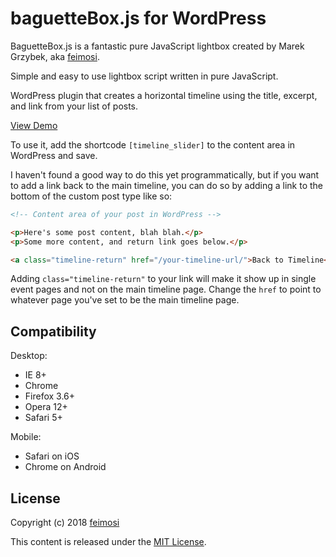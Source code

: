 # baguetteBox.js for WordPress
BaguetteBox.js is a fantastic pure JavaScript lightbox created by Marek Grzybek, aka [feimosi](https://github.com/feimosi/).



Simple and easy to use lightbox script written in pure JavaScript.

WordPress plugin that creates a horizontal timeline using the title, excerpt, and link from your list of posts.

<a href="http://losaidos.com/dev/wpblank/timeline-demo/" target="_blank">View Demo</a>

To use it, add the shortcode `[timeline_slider]` to the content area in WordPress and save.

I haven't found a good way to do this yet programmatically, but if you want to add a link back to the main timeline, you can do so by adding a link to the bottom of the custom post type like so: 

```html
<!-- Content area of your post in WordPress -->

<p>Here's some post content, blah blah.</p>
<p>Some more content, and return link goes below.</p>

<a class="timeline-return" href="/your-timeline-url/">Back to Timeline</a>
```

Adding <code>class="timeline-return"</code> to your link will make it show up in single event pages and not on the main timeline page. Change the <code>href</code> to point to whatever page you've set to be the main timeline page.

## Compatibility

Desktop:
* IE 8+
* Chrome
* Firefox 3.6+
* Opera 12+
* Safari 5+

Mobile:
* Safari on iOS
* Chrome on Android

## License

Copyright (c) 2018 [feimosi](https://github.com/feimosi/)

This content is released under the [MIT License](https://opensource.org/licenses/MIT).